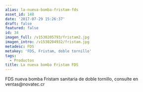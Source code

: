 ```yaml
---
alias: la-nueva-bomba-fristam-fds
asset_id: 148
date: '2017-07-29 15:26:37'
draft: false
featured: false
id: 34
imagen_full: /v1530205793/fristam2.jpg
imagen_intro: /v1530204932/fristam.jpg
metadesc: FDS
metakey: 'FDS, Fristam, doble tornillo'
tags:
  - Productos
title: La nueva bomba Fristam FDS
---
```



<p>FDS nueva bomba Fristam sanitaria de doble tornillo, consulte en ventas@novatec.cr</p>
<!--more-->
